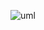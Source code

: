 ![uml](http://www.plantuml.com/plantuml/png/VPFDIlD058RtlOfPVbyWGem_KaGAzGBST2UKe474MgMDEnTjIgsBOaKmWeW_Tn3QHalRDBTmpXtvpf0m4OFGXk4zSvxpJAUfj3sdvLsTDqhUgTTmnO5pTEQSkELQTRzkhLcbChrGH36-K_gaY3jbuRJ5fTjgNpHHVAGvTocH1VPp9TduJ2lkq8oxx7EFnXJo8BTZ7Jlk0GvfmG7xDADvhcgNqbsxrwQPPWMHLP3P8WrDSq_yCunQjMuPnc4JFh1CJJ1FK0Az5TyWxjAAbWAFX6QPBTnY7ltF9cYQhMXlifaci1_HD2Lo05BCFRxZ0GT_yZHkG-7UAP8OckG5vo34M4RoAR081OfBEORzNtWU5iXkAle31w0dw1YhLSgF9L0nCZtm2xMvNy3UKknNzkKrGqkR8uZe2y62XmXKc05i3TXMW0-SSq6XrYgONz2y8vlrNmZZz7mQ_pmmBWCVd4r56AJ4Rh66jU0dxgiVMvr3tm2KAsxp62_7Dm00)
